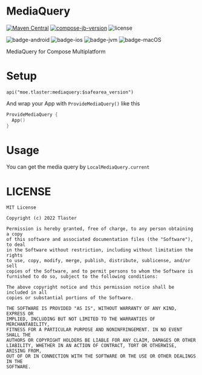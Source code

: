 # MediaQuery
[![Maven Central](https://maven-badges.herokuapp.com/maven-central/moe.tlaster/mediaquery/badge.svg)](https://maven-badges.herokuapp.com/maven-central/moe.tlaster/mediaquery)
[![compose-jb-version](https://img.shields.io/badge/compose--jb-1.2.0--alpha01--dev745-blue)](https://github.com/JetBrains/compose-jb)
![license](https://img.shields.io/github/license/Tlaster/MediaQuery)

![badge-android](https://img.shields.io/badge/Platform-Android-brightgreen)
![badge-ios](https://img.shields.io/badge/Platform-iOS-lightgray)
![badge-jvm](https://img.shields.io/badge/Platform-JVM-orange)
![badge-macOS](https://img.shields.io/badge/Platform-macOS-purple)

MediaQuery for Compose Multiplatform

# Setup
```
api("moe.tlaster:mediaquery:$safearea_version")
```
And wrap your App with `ProvideMediaQuery()` like this
```Kotlin
ProvideMediaQuery {
  App()
}
```

# Usage
You can get the media query by `LocalMediaQuery.current`


# LICENSE
```
MIT License

Copyright (c) 2022 Tlaster

Permission is hereby granted, free of charge, to any person obtaining a copy
of this software and associated documentation files (the "Software"), to deal
in the Software without restriction, including without limitation the rights
to use, copy, modify, merge, publish, distribute, sublicense, and/or sell
copies of the Software, and to permit persons to whom the Software is
furnished to do so, subject to the following conditions:

The above copyright notice and this permission notice shall be included in all
copies or substantial portions of the Software.

THE SOFTWARE IS PROVIDED "AS IS", WITHOUT WARRANTY OF ANY KIND, EXPRESS OR
IMPLIED, INCLUDING BUT NOT LIMITED TO THE WARRANTIES OF MERCHANTABILITY,
FITNESS FOR A PARTICULAR PURPOSE AND NONINFRINGEMENT. IN NO EVENT SHALL THE
AUTHORS OR COPYRIGHT HOLDERS BE LIABLE FOR ANY CLAIM, DAMAGES OR OTHER
LIABILITY, WHETHER IN AN ACTION OF CONTRACT, TORT OR OTHERWISE, ARISING FROM,
OUT OF OR IN CONNECTION WITH THE SOFTWARE OR THE USE OR OTHER DEALINGS IN THE
SOFTWARE.
```
